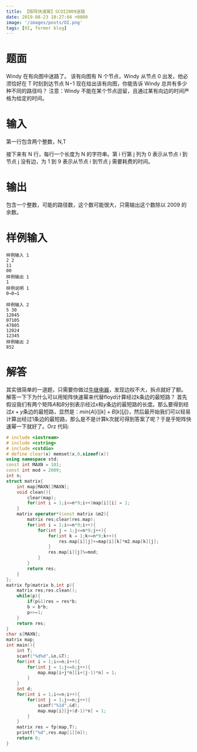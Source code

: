 ```yaml
---
title: 【矩阵快速幂】SCOI2009迷路
date: 2019-08-23 10:27:04 +0800
image: '/images/posts/OI.png'
tags: [OI, former blog]
---
```


# 题面
Windy 在有向图中迷路了。 该有向图有 N 个节点，Windy 从节点 0 出发，他必须恰好在 T 时刻到达节点 N−1
现在给出该有向图，你能告诉 Windy 总共有多少种不同的路径吗？
注意：Windy 不能在某个节点逗留，且通过某有向边的时间严格为给定的时间。
#  输入
第一行包含两个整数，N,T

接下来有 N 行，每行一个长度为 N 的字符串。第 i 行第 j 列为 0 表示从节点 i 到节点 j 没有边，为 1 到 9 表示从节点 i 到节点 j 需要耗费的时间。

#  输出
包含一个整数，可能的路径数，这个数可能很大，只需输出这个数除以 2009 的余数。

#  样例输入 
```
样例输入 1
2 2
11
00
样例输出 1
1
样例说明 1
0→0→1 

样例输入 2
5 30
12045
07105
47805
12024
12345
样例输出 2
852
```
# 解答
其实很简单的一道题，只需要你做过[牛继电器](https://www.luogu.org/problem/P2886)，发现边权不大，拆点就好了额。
解答一下下为什么可以用矩阵快速幂来代替floyd计算经过k条边的最短路？
首先假设我们有两个矩阵$A$和$B$分别表示经过$x$和$y$条边的最短路的长度。那么要得到经过$x+y$条边的最短路，显然是：$min\{A[i][k]+B[k][j]\}$，然后最开始我们可以轻易计算出经过1条边的最短路，那么是不是计算k次就可得到答案了呢？于是乎矩阵快速幂一下就好了。Orz
代码:
```cpp
# include <iostream>
# include <cstring>
# include <cstdio>
# define clear(x) memset(x,0,sizeof(x))
using namespace std;
const int MAXN = 101;
const int mod = 2009;
int n;
struct matrix{
	int map[MAXN][MAXN];
	void clean(){
		clear(map);
		for(int i = 1;i<=n*9;i++)map[i][i] = 1;
	}
	matrix operator*(const matrix &m2){
		matrix res;clear(res.map);
		for(int i = 1;i<=n*9;i++){
			for(int j = 1;j<=n*9;j++){
				for(int k = 1;k<=n*9;k++){
					res.map[i][j]+=map[i][k]*m2.map[k][j];
				}
				res.map[i][j]%=mod;
			}
		}
		return res;
	}
};
matrix fp(matrix b,int p){
	matrix res;res.clean();
	while(p){
		if(p&1)res = res*b;
		b = b*b;
		p>>=1;
	}
	return res;
}
char s[MAXN];
matrix map;
int main(){
	int T;
	scanf("%d%d",&n,&T);
	for(int i = 1;i<=n;i++){
		for(int j = 1;j<=8;j++){
			map.map[i+j*n][i+(j-1)*n] = 1;
		}
	}
	int d;
	for(int i = 1;i<=n;i++){
		for(int j = 1;j<=n;j++){
			scanf("%1d",&d);
			map.map[i][j+(d-1)*n] = 1;
		}
	}
	matrix res = fp(map,T);
	printf("%d",res.map[1][n]);
	return 0;
}
```

